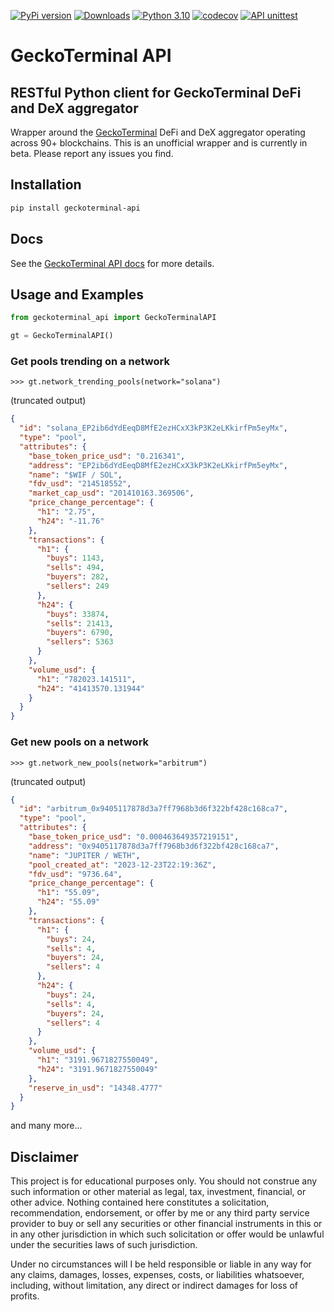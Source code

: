[![PyPi version](https://img.shields.io/pypi/v/geckoterminal-api)](https://pypi.python.org/pypi/geckoterminal-api/)
[![Downloads](https://static.pepy.tech/badge/geckoterminal-api)](https://pepy.tech/project/geckoterminal-api)
[![Python 3.10](https://img.shields.io/badge/python-3.10+-blue.svg)](https://www.python.org/downloads/release/python-3100/)
[![codecov](https://codecov.io/gh/dineshpinto/geckoterminal-api/graph/badge.svg?token=JQLPDDAFX0)](https://codecov.io/gh/dineshpinto/geckoterminal-api)
[![API unittest](https://github.com/dineshpinto/geckoterminal-api/actions/workflows/unittests.yml/badge.svg)](https://github.com/dineshpinto/geckoterminal-api/actions/workflows/unittests.yml)

# GeckoTerminal API

## RESTful Python client for GeckoTerminal DeFi and DeX aggregator

Wrapper around the [GeckoTerminal](https://www.geckoterminal.com) DeFi and DeX
aggregator operating across 90+ blockchains. This is an
unofficial wrapper and is currently in beta.
Please report any issues you find.

## Installation

```bash
pip install geckoterminal-api
```

## Docs

See the [GeckoTerminal API docs](https://www.geckoterminal.com/dex-api) for more
details.

## Usage and Examples

```python
from geckoterminal_api import GeckoTerminalAPI

gt = GeckoTerminalAPI()
```

### Get pools trending on a network

```ipython
>>> gt.network_trending_pools(network="solana")
```

(truncated output)

```json
{
  "id": "solana_EP2ib6dYdEeqD8MfE2ezHCxX3kP3K2eLKkirfPm5eyMx",
  "type": "pool",
  "attributes": {
    "base_token_price_usd": "0.216341",
    "address": "EP2ib6dYdEeqD8MfE2ezHCxX3kP3K2eLKkirfPm5eyMx",
    "name": "$WIF / SOL",
    "fdv_usd": "214518552",
    "market_cap_usd": "201410163.369506",
    "price_change_percentage": {
      "h1": "2.75",
      "h24": "-11.76"
    },
    "transactions": {
      "h1": {
        "buys": 1143,
        "sells": 494,
        "buyers": 282,
        "sellers": 249
      },
      "h24": {
        "buys": 33874,
        "sells": 21413,
        "buyers": 6790,
        "sellers": 5363
      }
    },
    "volume_usd": {
      "h1": "782023.141511",
      "h24": "41413570.131944"
    }
  }
}
```

### Get new pools on a network

```ipython
>>> gt.network_new_pools(network="arbitrum")
```

(truncated output)

```json
{
  "id": "arbitrum_0x9405117878d3a7ff7968b3d6f322bf428c168ca7",
  "type": "pool",
  "attributes": {
    "base_token_price_usd": "0.000463649357219151",
    "address": "0x9405117878d3a7ff7968b3d6f322bf428c168ca7",
    "name": "JUPITER / WETH",
    "pool_created_at": "2023-12-23T22:19:36Z",
    "fdv_usd": "9736.64",
    "price_change_percentage": {
      "h1": "55.09",
      "h24": "55.09"
    },
    "transactions": {
      "h1": {
        "buys": 24,
        "sells": 4,
        "buyers": 24,
        "sellers": 4
      },
      "h24": {
        "buys": 24,
        "sells": 4,
        "buyers": 24,
        "sellers": 4
      }
    },
    "volume_usd": {
      "h1": "3191.9671827550049",
      "h24": "3191.9671827550049"
    },
    "reserve_in_usd": "14348.4777"
  }
}
```

and many more...

## Disclaimer

This project is for educational purposes only. You should not construe any such
information or other material as legal, tax, investment, financial, or other advice.
Nothing contained here constitutes a solicitation, recommendation, endorsement, or
offer by me or any third party service provider to buy or sell any securities or other
financial instruments in this or in any other jurisdiction in which such solicitation or
offer would be unlawful under the securities laws of such jurisdiction.

Under no circumstances will I be held responsible or liable in any way for any claims,
damages, losses, expenses, costs, or liabilities whatsoever, including, without
limitation, any direct or indirect damages for loss of profits.
